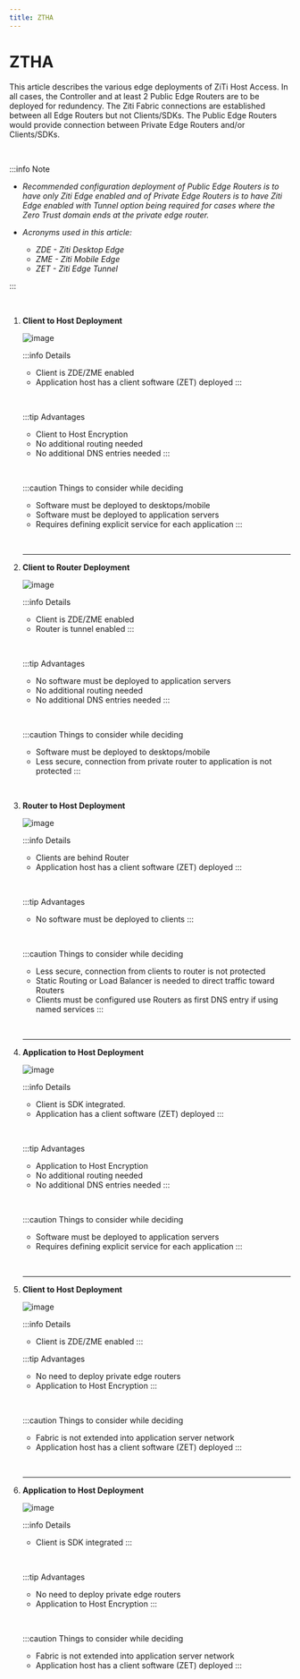 ```yaml
---
title: ZTHA
---
```


# ZTHA

This article describes the various edge deployments of ZiTi Host Access. In all cases, the Controller and at least 2 Public Edge Routers are to be deployed for redundency. The Ziti Fabric connections are established between all Edge Routers but not Clients/SDKs. The Public Edge Routers would provide connection between Private Edge Routers and/or Clients/SDKs.

&nbsp;

:::info Note

- *Recommended configuration deployment of Public Edge Routers is to have only Ziti Edge enabled and of Private Edge Routers is to have Ziti Edge enabled with Tunnel option being required for cases where the Zero Trust domain ends at the private edge router.*

- *Acronyms used in this article:*
    - *ZDE - Ziti Desktop Edge*
    - *ZME - Ziti Mobile Edge*
    - *ZET - Ziti Edge Tunnel*
    
:::

&nbsp;

1. **Client to Host Deployment**
    &nbsp;

    ![image](images/1.1.png)

    :::info Details
    - Client is ZDE/ZME enabled
    - Application host has a client software (ZET) deployed
    :::

    &nbsp;

    :::tip Advantages
    - Client to Host Encryption 
    - No additional routing needed
    - No additional DNS entries needed
    :::

    &nbsp;

    :::caution Things to consider while deciding
    - Software must be deployed to desktops/mobile
    - Software must be deployed to application servers
    - Requires defining explicit service for each application
    :::

    &nbsp;

    ---    
1. **Client to Router Deployment**
    &nbsp;
    
    ![image](images/1.2.png)

    :::info Details
    - Client is ZDE/ZME enabled
    - Router is tunnel enabled
    :::

    &nbsp;
    
    :::tip Advantages
    - No software must be deployed to application servers
    - No additional routing needed
    - No additional DNS entries needed
    :::
        
    &nbsp;

    :::caution Things to consider while deciding
    - Software must be deployed to desktops/mobile
    - Less secure, connection from private router to application is not protected
    :::

    &nbsp;

1. **Router to Host Deployment**
    &nbsp;
    
    ![image](images/router2client.png)

    :::info Details
    - Clients are behind Router
    - Application host has a client software (ZET) deployed
    :::

    &nbsp;
    
    :::tip Advantages
    - No software must be deployed to clients
    :::

    &nbsp;
        
    :::caution Things to consider while deciding
    - Less secure, connection from clients to router is not protected
    - Static Routing or Load Balancer is needed to direct traffic toward Routers
    - Clients must be configured use Routers as first DNS entry if using named services
    :::

    &nbsp;

    ---
1. **Application to Host Deployment**
    &nbsp;

    ![image](images/1.3.png)

    :::info Details
    - Client is SDK integrated.
    - Application has a client software (ZET) deployed
    :::

    &nbsp;

    :::tip Advantages
    - Application to Host Encryption 
    - No additional routing needed
    - No additional DNS entries needed
    :::

    &nbsp;

    :::caution Things to consider while deciding
    - Software must be deployed to application servers
    - Requires defining explicit service for each application
    :::

    &nbsp;

    ---    
1. **Client to Host Deployment**
    &nbsp;

    ![image](images/2.1.png)

    :::info Details
    - Client is ZDE/ZME enabled
    :::
    
    :::tip Advantages
    - No need to deploy private edge routers
    - Application to Host Encryption
    :::

    &nbsp;
        
    :::caution Things to consider while deciding
    - Fabric is not extended into application server network
    - Application host has a client software (ZET) deployed
    :::

    &nbsp;

    ---
1. **Application to Host Deployment**
    &nbsp;
    
    ![image](images/2.3.png)
    
    :::info Details
    - Client is SDK integrated
    :::

    &nbsp; 

    :::tip Advantages
    - No need to deploy private edge routers
    - Application to Host Encryption
    :::

    &nbsp;
        
    :::caution Things to consider while deciding
    - Fabric is not extended into application server network
    - Application host has a client software (ZET) deployed
    :::

   